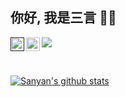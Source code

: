## 你好,  我是三言 👏👏

<a target="_blank" href="">
  <img align="left" title="微信号" alt="sanyan" width="22px" src="https://cdn.jsdelivr.net/npm/simple-icons@3.1.0/icons/wechat.svg" />
</a>
<a target="_blank" href="https://juejin.cn/user/184373686320776">
  <img align="left" title="掘金" alt="sanyan" width="22px" src="https://github.com/chokcoco/chokcoco/blob/main/juejin.svg" />
</a>

![](https://komarev.com/ghpvc/?username=mzhujihui&color=ff69b4&label=PV+Since+2021-07-09)

<br />

[![Sanyan's github stats](https://github-readme-stats.vercel.app/api?username=mzhujihui&hide=contribs,prs&count_private=true&show_icons=true&&bg_color=30,40941c,cb1597&title_color=fff&text_color=fff&icon_color=fc0)](https://github.com/anuraghazra/github-readme-stats)

